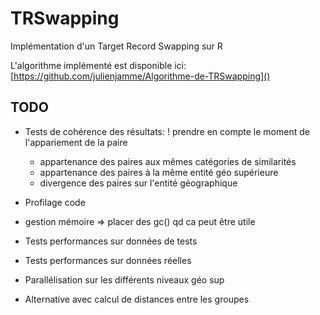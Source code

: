 # TRSwapping
Implémentation d'un Target Record Swapping sur R

L'algorithme implémenté est disponible ici: [https://github.com/julienjamme/Algorithme-de-TRSwapping]()


## TODO

- Tests de cohérence des résultats: ! prendre en compte le moment de l'appariement de la paire
  - appartenance des paires aux mêmes catégories de similarités
  - appartenance des paires à la même entité géo supérieure
  - divergence des paires sur l'entité géographique

- Profilage code
- gestion mémoire => placer des gc() qd ca peut être utile
- Tests performances sur données de tests
- Tests performances sur données réelles

- Parallélisation sur les différents niveaux géo sup 

- Alternative avec calcul de distances entre les groupes
